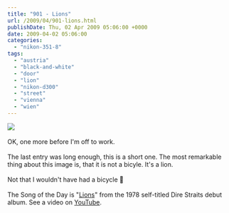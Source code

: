 ```yaml
---
title: "901 - Lions"
url: /2009/04/901-lions.html
publishDate: Thu, 02 Apr 2009 05:06:00 +0000
date: 2009-04-02 05:06:00
categories: 
  - "nikon-351-8"
tags: 
  - "austria"
  - "black-and-white"
  - "door"
  - "lion"
  - "nikon-d300"
  - "street"
  - "vienna"
  - "wien"
---
```

<a href="https://d25zfm9zpd7gm5.cloudfront.net/1200x1200/2009/20090401_161607_ps.jpg" target="_blank"><img src="https://d25zfm9zpd7gm5.cloudfront.net/0600x0600/2009/20090401_161607_ps.jpg"/></a><br/><br/>OK, one more before I'm off to work.<br/><br/> The last entry was long enough, this is a short one. The most remarkable thing about this image is, that it is not a bicyle. It's a lion.<br/><br/>Not that I wouldn't have had a bicycle 🙂<br/><br/>The Song of the Day is "<a href="http://lyricwiki.org/Dire_Straits:Lions" target="_blank">Lions</a>" from the 1978 self-titled Dire Straits debut album. See a video on <a href="http://www.youtube.com/watch?v=u9h8JjHWSDg" target="_blank">YouTube</a>.
